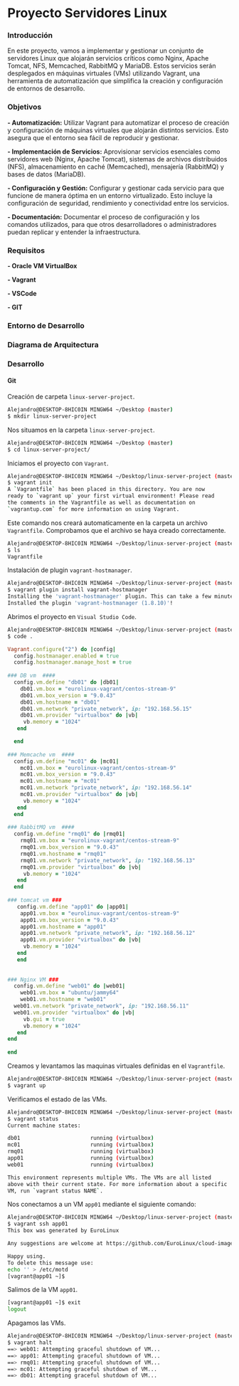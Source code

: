# Proyecto Servidores Linux

### Introducción

En este proyecto, vamos a implementar y gestionar un conjunto de servidores Linux que alojarán servicios críticos como Nginx, Apache Tomcat, NFS, Memcached, RabbitMQ y MariaDB. Estos servicios serán desplegados en máquinas virtuales (VMs) utilizando Vagrant, una herramienta de automatización que simplifica la creación y configuración de entornos de desarrollo.

### Objetivos

**- Automatización:** Utilizar Vagrant para automatizar el proceso de creación y configuración de máquinas virtuales que alojarán distintos servicios. Esto asegura que el entorno sea fácil de reproducir y gestionar.

**- Implementación de Servicios:** Aprovisionar servicios esenciales como servidores web (Nginx, Apache Tomcat), sistemas de archivos distribuidos (NFS), almacenamiento en caché (Memcached), mensajería (RabbitMQ) y bases de datos (MariaDB).

**- Configuración y Gestión:** Configurar y gestionar cada servicio para que funcione de manera óptima en un entorno virtualizado. Esto incluye la configuración de seguridad, rendimiento y conectividad entre los servicios.

**- Documentación:** Documentar el proceso de configuración y los comandos utilizados, para que otros desarrolladores o administradores puedan replicar y entender la infraestructura.

### Requisitos

**- Oracle VM VirtualBox**

**- Vagrant**

**- VSCode**

**- GIT**

### Entorno de Desarrollo

### Diagrama de Arquitectura

### Desarrollo

#### Git

Creación de carpeta ``linux-server-project``.

```bash
Alejandro@DESKTOP-8HIC0IN MINGW64 ~/Desktop (master)
$ mkdir linux-server-project
```

Nos situamos en la carpeta ``linux-server-project``.

```bash
Alejandro@DESKTOP-8HIC0IN MINGW64 ~/Desktop (master)
$ cd linux-server-project/
```

Iniciamos el proyecto con ``Vagrant``.

```bash
Alejandro@DESKTOP-8HIC0IN MINGW64 ~/Desktop/linux-server-project (master)
$ vagrant init
A `Vagrantfile` has been placed in this directory. You are now
ready to `vagrant up` your first virtual environment! Please read
the comments in the Vagrantfile as well as documentation on
`vagrantup.com` for more information on using Vagrant.
```

Este comando nos creará automaticamente en la carpeta un archivo `Vagrantfile`.
Comprobamos que el archivo se haya creado correctamente.

```bash
Alejandro@DESKTOP-8HIC0IN MINGW64 ~/Desktop/linux-server-project (master)
$ ls
Vagrantfile
```

Instalación de plugin `vagrant-hostmanager`.

```bash
Alejandro@DESKTOP-8HIC0IN MINGW64 ~/Desktop/linux-server-project (master)
$ vagrant plugin install vagrant-hostmanager
Installing the 'vagrant-hostmanager' plugin. This can take a few minutes...
Installed the plugin 'vagrant-hostmanager (1.8.10)'!
```

Abrimos el proyecto en `Visual Studio Code`.

```bash
Alejandro@DESKTOP-8HIC0IN MINGW64 ~/Desktop/linux-server-project (master)
$ code .
```

```ruby
Vagrant.configure("2") do |config|
  config.hostmanager.enabled = true 
  config.hostmanager.manage_host = true
  
### DB vm  ####
  config.vm.define "db01" do |db01|
    db01.vm.box = "eurolinux-vagrant/centos-stream-9"
    db01.vm.box_version = "9.0.43"
    db01.vm.hostname = "db01"
    db01.vm.network "private_network", ip: "192.168.56.15"
    db01.vm.provider "virtualbox" do |vb|
     vb.memory = "1024"
   end

  end
  
### Memcache vm  #### 
  config.vm.define "mc01" do |mc01|
    mc01.vm.box = "eurolinux-vagrant/centos-stream-9"
    mc01.vm.box_version = "9.0.43"
    mc01.vm.hostname = "mc01"
    mc01.vm.network "private_network", ip: "192.168.56.14"
    mc01.vm.provider "virtualbox" do |vb|
     vb.memory = "1024"
   end
  end
  
### RabbitMQ vm  ####
  config.vm.define "rmq01" do |rmq01|
    rmq01.vm.box = "eurolinux-vagrant/centos-stream-9"
    rmq01.vm.box_version = "9.0.43"
    rmq01.vm.hostname = "rmq01"
    rmq01.vm.network "private_network", ip: "192.168.56.13"
    rmq01.vm.provider "virtualbox" do |vb|
     vb.memory = "1024"
   end
  end
  
### tomcat vm ###
   config.vm.define "app01" do |app01|
    app01.vm.box = "eurolinux-vagrant/centos-stream-9"
    app01.vm.box_version = "9.0.43"
    app01.vm.hostname = "app01"
    app01.vm.network "private_network", ip: "192.168.56.12"
    app01.vm.provider "virtualbox" do |vb|
     vb.memory = "1024"
   end
   end
   
  
### Nginx VM ###
  config.vm.define "web01" do |web01|
    web01.vm.box = "ubuntu/jammy64"
    web01.vm.hostname = "web01"
  web01.vm.network "private_network", ip: "192.168.56.11"
  web01.vm.provider "virtualbox" do |vb|
     vb.gui = true
     vb.memory = "1024"
   end
end
  
end
```

Creamos y levantamos las maquinas virtuales definidas en el `Vagrantfile`.

```bash
Alejandro@DESKTOP-8HIC0IN MINGW64 ~/Desktop/linux-server-project (master)
$ vagrant up
```

Verificamos el estado de las VMs.

```bash
Alejandro@DESKTOP-8HIC0IN MINGW64 ~/Desktop/linux-server-project (master)
$ vagrant status
Current machine states:

db01                      running (virtualbox)
mc01                      running (virtualbox)
rmq01                     running (virtualbox)
app01                     running (virtualbox)
web01                     running (virtualbox)

This environment represents multiple VMs. The VMs are all listed
above with their current state. For more information about a specific
VM, run `vagrant status NAME`.
```

Nos conectamos a un VM `app01` mediante el siguiente comando:

```bash
Alejandro@DESKTOP-8HIC0IN MINGW64 ~/Desktop/linux-server-project (master)
$ vagrant ssh app01
This box was generated by EuroLinux

Any suggestions are welcome at https://github.com/EuroLinux/cloud-images-rfc/

Happy using.
To delete this message use:
echo '' > /etc/motd
[vagrant@app01 ~]$
```

Salimos de la VM `app01`.

```bash
[vagrant@app01 ~]$ exit
logout
```

Apagamos las VMs.

```bash
Alejandro@DESKTOP-8HIC0IN MINGW64 ~/Desktop/linux-server-project (master)
$ vagrant halt
==> web01: Attempting graceful shutdown of VM...
==> app01: Attempting graceful shutdown of VM...
==> rmq01: Attempting graceful shutdown of VM...
==> mc01: Attempting graceful shutdown of VM...
==> db01: Attempting graceful shutdown of VM...
```










